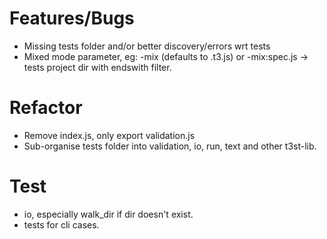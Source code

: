# Features/Bugs

- Missing tests folder and/or better discovery/errors wrt tests
- Mixed mode parameter, eg: -mix (defaults to .t3.js) or -mix:spec.js -> tests project dir with endswith filter.

# Refactor

- Remove index.js, only export validation.js
- Sub-organise tests folder into validation, io, run, text and other t3st-lib.

# Test

- io, especially walk_dir if dir doesn't exist.
- tests for cli cases.
